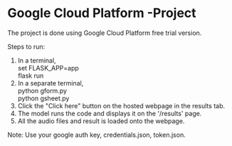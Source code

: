# Google Cloud Platform -Project

The project is done using Google Cloud Platform free trial version.

Steps to run:
1. In a terminal,\
	set FLASK_APP=app\
	flask run
2. In a separate terminal,\
	python gform.py\
	python gsheet.py
3. Click the "Click here" button on the hosted webpage in the results tab.
4. The model runs the code and displays it on the '/results' page.
5. All the audio files and result is loaded onto the webpage.

Note: Use your google auth key, credentials.json, token.json.
